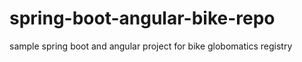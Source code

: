 # spring-boot-angular-bike-repo
sample spring boot and angular project for bike globomatics registry
